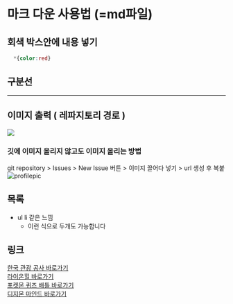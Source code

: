 # 마크 다운 사용법 (=md파일)

## 회색 박스안에 내용 넣기
```css
  *{color:red}
```
## 구분선
------------------------------
## 이미지 출력 ( 레파지토리 경로 )
<img src="/img/icon.jpg">

### 깃에 이미지 올리지 않고도 이미지 올리는 방법
git repository > Issues > New Issue 버튼 > 이미지 끌어다 넣기 > url 생성 후 복붙<br>
![profilepic](https://github.com/6bjs4112/git-project/assets/133857196/333c6ee8-9fac-4a90-baa3-b812fe60f7a4)

## 목록
* ul li 같은 느낌
  * 이런 식으로 두개도 가능합니다

## 링크
<a href="https://6bjs4112.github.io/git-project/KTO">한국 관광 공사 바로가기</a>
<br>
<a href="https://6bjs4112.github.io/git-project/LionHill">라이온힐 바로가기</a>
<br>
<a href="https://6bjs4112.github.io/3rdPkmQuiz/">포켓몬 퀴즈 배틀 바로가기</a>
<br>
<a href="https://https://dm-ten-pearl.vercel.app/">디지몬 마인드 바로가기</a>

